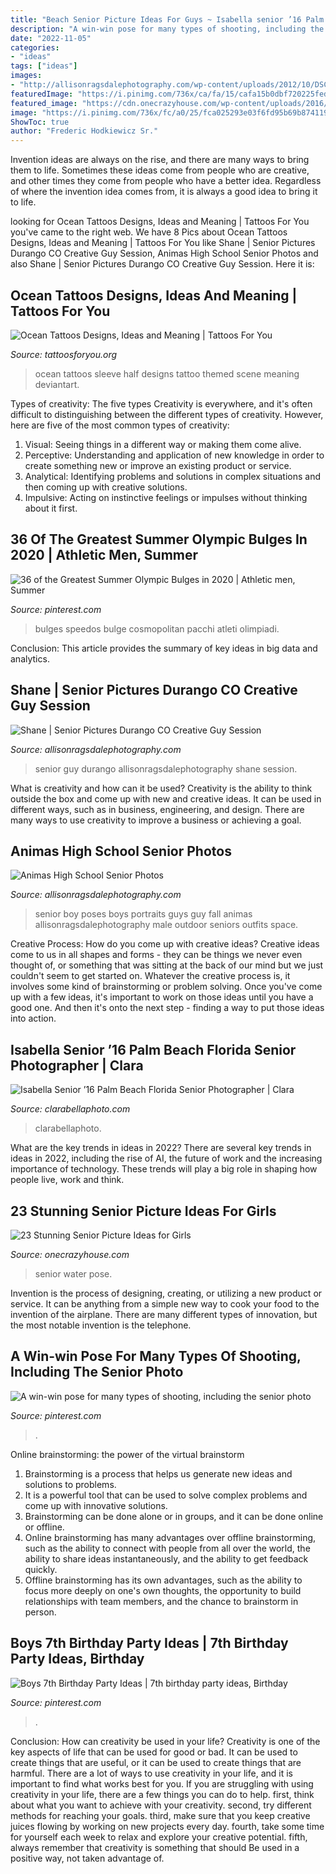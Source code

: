 ```yaml
---
title: "Beach Senior Picture Ideas For Guys ~ Isabella senior ’16 Palm Beach Florida Senior Photographer"
description: "A win-win pose for many types of shooting, including the senior photo"
date: "2022-11-05"
categories:
- "ideas"
tags: ["ideas"]
images:
- "http://allisonragsdalephotography.com/wp-content/uploads/2012/10/DSC2846.jpg"
featuredImage: "https://i.pinimg.com/736x/ca/fa/15/cafa15b0dbf720225fed343cffa36a0a.jpg"
featured_image: "https://cdn.onecrazyhouse.com/wp-content/uploads/2016/08/get-in-the-water.jpg"
image: "https://i.pinimg.com/736x/fc/a0/25/fca025293e03f6fd95b69b8741190859.jpg"
ShowToc: true
author: "Frederic Hodkiewicz Sr."
---
```



Invention ideas are always on the rise, and there are many ways to bring them to life. Sometimes these ideas come from people who are creative, and other times they come from people who have a better idea. Regardless of where the invention idea comes from, it is always a good idea to bring it to life.

	

		
looking for Ocean Tattoos Designs, Ideas and Meaning | Tattoos For You you've came to the right web. We have 8 Pics about Ocean Tattoos Designs, Ideas and Meaning | Tattoos For You like Shane | Senior Pictures Durango CO Creative Guy Session, Animas High School Senior Photos and also Shane | Senior Pictures Durango CO Creative Guy Session. Here it is:
		
    
## Ocean Tattoos Designs, Ideas And Meaning | Tattoos For You

<img loading=lazy src="http://www.tattoosforyou.org/wp-content/uploads/2017/11/Ocean-Themed-Tattoos.jpg" onerror="this.onerror=null;this.src='https://tse3.mm.bing.net/th?id=OIP.obKDfeWMe8juY2RjgMaSMQHaJ4&amp;pid=15.1';" alt="Ocean Tattoos Designs, Ideas and Meaning | Tattoos For You">

_Source: tattoosforyou.org_

>ocean tattoos sleeve half designs tattoo themed scene meaning deviantart. 

	

Types of creativity: The five types
Creativity is everywhere, and it's often difficult to distinguishing between the different types of creativity. However, here are five of the most common types of creativity:
1. Visual: Seeing things in a different way or making them come alive.
2. Perceptive: Understanding and application of new knowledge in order to create something new or improve an existing product or service. 
3. Analytical: Identifying problems and solutions in complex situations and then coming up with creative solutions. 
4. Impulsive: Acting on instinctive feelings or impulses without thinking about it first. 

    
## 36 Of The Greatest Summer Olympic Bulges In 2020 | Athletic Men, Summer

<img loading=lazy src="https://i.pinimg.com/736x/f0/bc/15/f0bc156f4448687b5eb412b193bbc033.jpg" onerror="this.onerror=null;this.src='https://tse1.mm.bing.net/th?id=OIP.IhfkM5u61IpToKFuzl2EiwHaLH&amp;pid=15.1';" alt="36 of the Greatest Summer Olympic Bulges in 2020 | Athletic men, Summer">

_Source: pinterest.com_

>bulges speedos bulge cosmopolitan pacchi atleti olimpiadi. 

	

Conclusion:
This article provides the summary of key ideas in big data and analytics.

    
## Shane | Senior Pictures Durango CO Creative Guy Session

<img loading=lazy src="https://allisonragsdalephotography.com/wp-content/uploads/2013/07/allisonragsdalephotography-7208.jpg" onerror="this.onerror=null;this.src='https://tse2.mm.bing.net/th?id=OIP.yogdnQDo5MDy8HG7eYrjIQHaE7&amp;pid=15.1';" alt="Shane | Senior Pictures Durango CO Creative Guy Session">

_Source: allisonragsdalephotography.com_

>senior guy durango allisonragsdalephotography shane session. 

	

What is creativity and how can it be used?
Creativity is the ability to think outside the box and come up with new and creative ideas. It can be used in different ways, such as in business, engineering, and design. There are many ways to use creativity to improve a business or achieving a goal.

    
## Animas High School Senior Photos

<img loading=lazy src="http://allisonragsdalephotography.com/wp-content/uploads/2012/10/DSC2846.jpg" onerror="this.onerror=null;this.src='https://tse2.mm.bing.net/th?id=OIP.z0a015MYEhIfUujOPQkB-wAAAA&amp;pid=15.1';" alt="Animas High School Senior Photos">

_Source: allisonragsdalephotography.com_

>senior boy poses boys portraits guys guy fall animas allisonragsdalephotography male outdoor seniors outfits space. 

	

Creative Process: How do you come up with creative ideas?
Creative ideas come to us in all shapes and forms - they can be things we never even thought of, or something that was sitting at the back of our mind but we just couldn't seem to get started on.
Whatever the creative process is, it involves some kind of brainstorming or problem solving. Once you've come up with a few ideas, it's important to work on those ideas until you have a good one. And then it's onto the next step - finding a way to put those ideas into action.

    
## Isabella Senior ’16 Palm Beach Florida Senior Photographer | Clara

<img loading=lazy src="https://www.clarabellaphoto.com/wp-content/uploads/2015/07/28-8089-post/CBP_3706-Edit-copy2(pp_w768_h1152).jpg" onerror="this.onerror=null;this.src='https://tse1.mm.bing.net/th?id=OIP.3spTSFYE9-lsiDxCo7SNaAHaLH&amp;pid=15.1';" alt="Isabella Senior ’16 Palm Beach Florida Senior Photographer | Clara">

_Source: clarabellaphoto.com_

>clarabellaphoto. 

	

What are the key trends in ideas in 2022?
There are several key trends in ideas in 2022, including the rise of AI, the future of work and the increasing importance of technology. These trends will play a big role in shaping how people live, work and think.

    
## 23 Stunning Senior Picture Ideas For Girls

<img loading=lazy src="https://cdn.onecrazyhouse.com/wp-content/uploads/2016/08/get-in-the-water.jpg" onerror="this.onerror=null;this.src='https://tse2.mm.bing.net/th?id=OIP.Hvd1Dza56ryHue3iXqztmwHaKX&amp;pid=15.1';" alt="23 Stunning Senior Picture Ideas for Girls">

_Source: onecrazyhouse.com_

>senior water pose. 

	

Invention is the process of designing, creating, or utilizing a new product or service. It can be anything from a simple new way to cook your food to the invention of the airplane. There are many different types of innovation, but the most notable invention is the telephone.

    
## A Win-win Pose For Many Types Of Shooting, Including The Senior Photo

<img loading=lazy src="https://i.pinimg.com/736x/fc/a0/25/fca025293e03f6fd95b69b8741190859.jpg" onerror="this.onerror=null;this.src='https://tse2.mm.bing.net/th?id=OIP.RqSwzszeClRermJywaJctAHaJ3&amp;pid=15.1';" alt="A win-win pose for many types of shooting, including the senior photo">

_Source: pinterest.com_

>. 

	

Online brainstorming: the power of the virtual brainstorm
1. Brainstorming is a process that helps us generate new ideas and solutions to problems.
2. It is a powerful tool that can be used to solve complex problems and come up with innovative solutions.
3. Brainstorming can be done alone or in groups, and it can be done online or offline.
4. Online brainstorming has many advantages over offline brainstorming, such as the ability to connect with people from all over the world, the ability to share ideas instantaneously, and the ability to get feedback quickly.
5. Offline brainstorming has its own advantages, such as the ability to focus more deeply on one's own thoughts, the opportunity to build relationships with team members, and the chance to brainstorm in person.

    
## Boys 7th Birthday Party Ideas | 7th Birthday Party Ideas, Birthday

<img loading=lazy src="https://i.pinimg.com/736x/ca/fa/15/cafa15b0dbf720225fed343cffa36a0a.jpg" onerror="this.onerror=null;this.src='https://tse4.mm.bing.net/th?id=OIP.R8FAM04-p_-Kn9JVwmyUXAHaNK&amp;pid=15.1';" alt="Boys 7th Birthday Party Ideas | 7th birthday party ideas, Birthday">

_Source: pinterest.com_

>. 

	

Conclusion: How can creativity be used in your life?
Creativity is one of the key aspects of life that can be used for good or bad. It can be used to create things that are useful, or it can be used to create things that are harmful. There are a lot of ways to use creativity in your life, and it is important to find what works best for you. If you are struggling with using creativity in your life, there are a few things you can do to help. first, think about what you want to achieve with your creativity. second, try different methods for reaching your goals. third, make sure that you keep creative juices flowing by working on new projects every day. fourth, take some time for yourself each week to relax and explore your creative potential. fifth, always remember that creativity is something that should Be used in a positive way, not taken advantage of.

